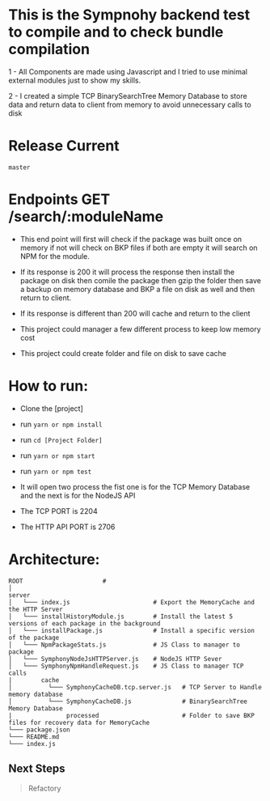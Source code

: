 # This is the Sympnohy backend test to compile and to check bundle compilation

1 - All Components are made using Javascript and I tried to use minimal external modules just to show my skills.

2 - I created a simple TCP BinarySearchTree Memory Database to store data and return data to client from memory to avoid unnecessary calls to disk

# Release Current
`master`

# Endpoints GET /search/:moduleName

- This end point will first will check if the package was built once on memory if not will check on BKP files if both are empty it will search on NPM for the module.

- If its response is 200 it will process the response then install the package on disk then comile the package then gzip the folder then save a backup on memory database and BKP a file on disk as well and then return to client.

- If its response is different than 200 will cache and return to the client

- This project could manager a few different process to keep low memory cost
- This project could create folder and file on disk to save cache

# How to run:

* Clone the [project]
* run `yarn or npm install`
* run `cd [Project Folder]`
* run `yarn or npm start`
* run `yarn or npm test`

* It will open two process the fist one is for the TCP Memory Database and the next is for the NodeJS API
* The TCP PORT is 2204
* The HTTP API PORT is 2706


# Architecture:

 ```
ROOT                      #
│
server
│   └─── index.js                       # Export the MemoryCache and the HTTP Server
│   └─── installHistoryModule.js        # Install the latest 5 versions of each package in the background
│   └─── installPackage.js              # Install a specific version of the package
│   └─── NpmPackageStats.js             # JS Class to manager to package
│   └─── SymphonyNodeJsHTTPServer.js    # NodeJS HTTP Sever
│   └─── SymphonyNpmHandleRequest.js    # JS Class to manager TCP calls
|        cache
│          └─── SymphonyCacheDB.tcp.server.js   # TCP Server to Handle memory database
│          └─── SymphonyCacheDB.js              # BinarySearchTree Memory Database
|               processed                       # Folder to save BKP files for recovery data for MemoryCache
└─── package.json
└─── README.md
└─── index.js
```

## Next Steps
> Refactory
